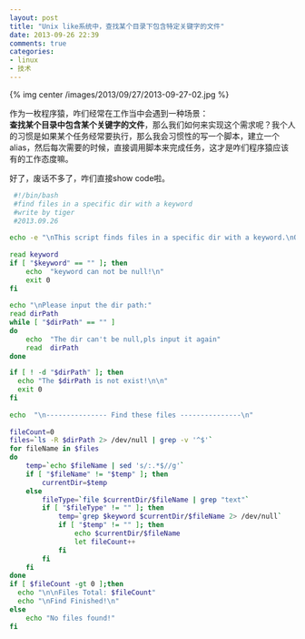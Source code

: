 ```yaml
---
layout: post
title: "Unix like系统中，查找某个目录下包含特定关键字的文件"
date: 2013-09-26 22:39
comments: true
categories: 
- linux
- 技术
--- 
```

{% img center /images/2013/09/27/2013-09-27-02.jpg %}  

作为一枚程序猿，咋们经常在工作当中会遇到一种场景：		
**查找某个目录中包含某个关键字的文件**，那么我们如何来实现这个需求呢？我个人的习惯是如果某个任务经常要执行，那么我会习惯性的写一个脚本，建立一个alias，然后每次需要的时候，直接调用脚本来完成任务，这才是咋们程序猿应该有的工作态度嘛。  

好了，废话不多了，咋们直接show code啦。

<!-- more -->

```bash find files in a specific dir with a keyword  
 #!/bin/bash 
 #find files in a specific dir with a keyword  
 #write by tiger 
 #2013.09.26
 
echo -e "\nThis script finds files in a specific dir with a keyword.\nOK,Please input a keyword:" 
 
read keyword 
if [ "$keyword" == "" ]; then 
    echo  "keyword can not be null!\n" 
    exit 0 
fi 
      
echo "\nPlease input the dir path:" 
read dirPath 
while [ "$dirPath" == "" ]
do
	echo  "The dir can't be null,pls input it again"
	read  dirPath
done

if [ ! -d "$dirPath" ]; then
  echo "The $dirPath is not exist!\n\n" 
  exit 0 
fi
      
echo  "\n--------------- Find these files ---------------\n" 
  
fileCount=0 
files=`ls -R $dirPath 2> /dev/null | grep -v '^$'` 
for fileName in $files 
do  
    temp=`echo $fileName | sed 's/:.*$//g'` 
    if [ "$fileName" != "$temp" ]; then 
        currentDir=$temp 
    else 
        fileType=`file $currentDir/$fileName | grep "text"` 
        if [ "$fileType" != "" ]; then 
            temp=`grep $keyword $currentDir/$fileName 2> /dev/null` 
            if [ "$temp" != "" ]; then 
                echo $currentDir/$fileName  
                let fileCount++ 
            fi 
        fi 
    fi 
done 
if [ $fileCount -gt 0 ];then
  echo "\n\nFiles Total: $fileCount" 
  echo "\nFind Finished!\n" 
else
	echo "No files found!"      
fi

```

